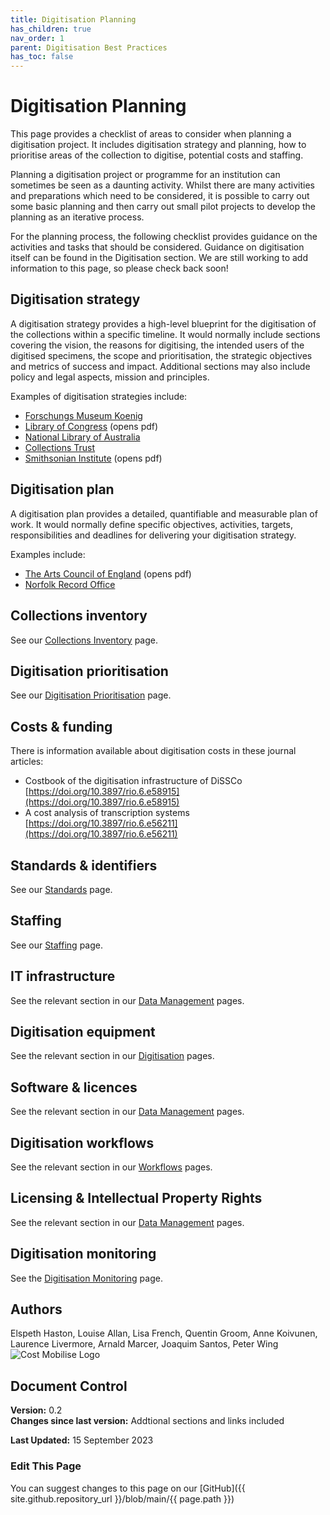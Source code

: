 ```yaml
---
title: Digitisation Planning
has_children: true
nav_order: 1
parent: Digitisation Best Practices
has_toc: false
---
```

# Digitisation Planning

This page provides a checklist of areas to consider when planning a digitisation project. It includes digitisation strategy and planning, how to prioritise areas of the collection to digitise, potential costs and staffing.

Planning a digitisation project or programme for an institution can sometimes be seen as a daunting activity. Whilst there are many activities and preparations which need to be considered, it is possible to carry out some basic planning and then carry out small pilot projects to develop the planning as an iterative process.

For the planning process, the following checklist provides guidance on the activities and tasks that should be considered. Guidance on digitisation itself can be found in the Digitisation section. We are still working to add information to this page, so please check back soon!

## Digitisation strategy
A digitisation strategy provides a high-level blueprint for the digitisation of the collections within a specific timeline. It would normally include sections covering the vision, the reasons for digitising, the intended users of the digitised specimens, the scope and prioritisation, the strategic objectives and metrics of success and impact. Additional sections may also include policy and legal aspects, mission and principles.

Examples of digitisation strategies include:
* <a href="https://bonn.leibniz-lib.de/en/research/collections/digitization-strategy">Forschungs Museum Koenig</a>
* <a href="https://www.loc.gov/acq/devpol/Digital%20Collections%20Strategy%20Overview_final.pdf">Library of Congress</a> (opens pdf)
* <a href="https://www.nla.gov.au/about-us/corporate-documents/corporate-strategies/digital-access-collections-digitisation-strategy">National Library of Australia</a>
* <a href="https://collectionstrust.org.uk/resource/creating-your-digitisation-strategy/">Collections Trust</a>
* <a href="https://www.si.edu/content/pdf/about/2010_si_digitization_plan.pdf">Smithsonian Institute</a> (opens pdf)
		

## Digitisation plan
A digitisation plan provides a detailed, quantifiable and measurable plan of work. It would normally define specific objectives, activities, targets, responsibilities and deadlines for delivering your digitisation strategy.

Examples include:
* <a href="https://www.artscouncil.org.uk/sites/default/files/download-file/Digital_Policy_Plan_guidelines.pdf">The Arts Council of England</a> (opens pdf)
* <a href="https://www.archives.norfolk.gov.uk/community-archives/digitisation/creating-a-digitisation-plan">Norfolk Record Office</a>


## Collections inventory
See our [Collections Inventory](/DigitisationPlanning/CollectionsInventory.html) page.

## Digitisation prioritisation
See our [Digitisation Prioritisation](/DigitisationPlanning/DigPrioritisation.html) page.

## Costs & funding
There is information available about digitisation costs in these journal articles:

* Costbook of the digitisation infrastructure of DiSSCo [https://doi.org/10.3897/rio.6.e58915](https://doi.org/10.3897/rio.6.e58915)
* A cost analysis of transcription systems [https://doi.org/10.3897/rio.6.e56211](https://doi.org/10.3897/rio.6.e56211)

## Standards & identifiers
See our [Standards](/DigitisationPlanning/Standards.html) page.

## Staffing
See our [Staffing](/DigitisationPlanning/Staffing.html) page.

## IT infrastructure
See the relevant section in our [Data Management](/DataManagement/InfrastructureRecs.html) pages.

## Digitisation equipment
See the relevant section in our [Digitisation](/SpecimenImageCapture/DigitisationStation.html) pages.

## Software & licences
See the relevant section in our [Data Management](/DataManagement/Software/Software.html) pages.

## Digitisation workflows
See the relevant section in our [Workflows](https://dissco.github.io/Workflow.html) pages.

## Licensing & Intellectual Property Rights
See the relevant section in our [Data Management](/DigitisationPlanning/licensing.html) pages.

## Digitisation monitoring
See the [Digitisation Monitoring](https://dissco.github.io/DigitisationPlanning/DigitisationMonitoring/DigitisationMonitoring.html) page.

## Authors
Elspeth Haston, Louise Allan, Lisa French, Quentin Groom, Anne Koivunen, Laurence Livermore, Arnald Marcer, Joaquim Santos, Peter Wing\
![Cost Mobilise Logo](/images/Logos/Mobilise.png)

## Document Control
**Version:** 0.2\
**Changes since last version:**
Addtional sections and links included

**Last Updated:** 15 September 2023

### Edit This Page
You can suggest changes to this page on our [GitHub]({{ site.github.repository_url }}/blob/main/{{ page.path }})

